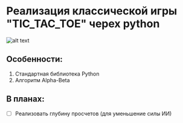 # Реализация классической игры "TIC_TAC_TOE" черех python
![alt text](https://github.com/Pypylex64/tic-tac-toe-minimax/blob/main/tic-tac-toe.gif)
## Особенности:
1. Стандартная библиотека Python
2. Алгоритм Alpha-Beta
## В планах:
- [ ] Реализовать глубину просчетов (для уменьшение силы ИИ)

